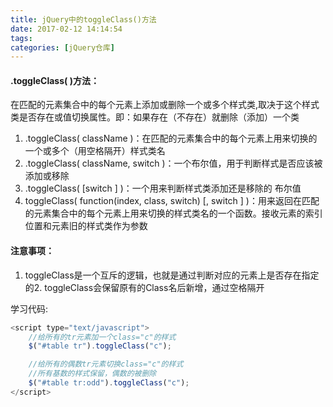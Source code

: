 ```yaml
---
title: jQuery中的toggleClass()方法
date: 2017-02-12 14:14:54
tags:
categories: [jQuery仓库]
---
```

#### .toggleClass( )方法：
在匹配的元素集合中的每个元素上添加或删除一个或多个样式类,取决于这个样式类是否存在或值切换属性。即：如果存在（不存在）就删除（添加）一个类
<!--more-->
1. .toggleClass( className )：在匹配的元素集合中的每个元素上用来切换的一个或多个（用空格隔开）样式类名
2. .toggleClass( className, switch )：一个布尔值，用于判断样式是否应该被添加或移除
3. .toggleClass( [switch ] )：一个用来判断样式类添加还是移除的 布尔值
4. toggleClass( function(index, class, switch) [, switch ] )：用来返回在匹配的元素集合中的每个元素上用来切换的样式类名的一个函数。接收元素的索引位置和元素旧的样式类作为参数
#### 注意事项：
1. toggleClass是一个互斥的逻辑，也就是通过判断对应的元素上是否存在指定的2. toggleClass会保留原有的Class名后新增，通过空格隔开

学习代码:
```js
<script type="text/javascript">
    //给所有的tr元素加一个class="c"的样式
    $("#table tr").toggleClass("c");

    //给所有的偶数tr元素切换class="c"的样式
    //所有基数的样式保留，偶数的被删除
    $("#table tr:odd").toggleClass("c");
</script>
```